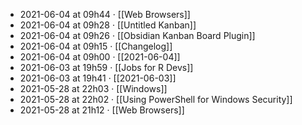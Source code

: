 - 2021-06-04 at 09h44 · [[Web Browsers]]
- 2021-06-04 at 09h28 · [[Untitled Kanban]]
- 2021-06-04 at 09h26 · [[Obsidian Kanban Board Plugin]]
- 2021-06-04 at 09h15 · [[Changelog]]
- 2021-06-04 at 09h00 · [[2021-06-04]]
- 2021-06-03 at 19h59 · [[Jobs for R Devs]]
- 2021-06-03 at 19h41 · [[2021-06-03]]
- 2021-05-28 at 22h03 · [[Windows]]
- 2021-05-28 at 22h02 · [[Using PowerShell for Windows Security]]
- 2021-05-28 at 21h12 · [[Web Browsers]]
